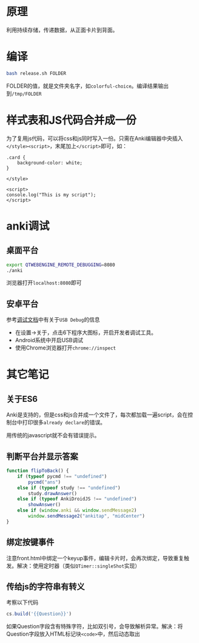 # 原理

利用持续存储，传递数据，从正面卡片到背面。

# 编译

```bash
bash release.sh FOLDER
```

FOLDER的值，就是文件夹名字，如`colorful-choice`。编译结果输出到`/tmp/FOLDER`

# 样式表和JS代码合并成一份

为了复用js代码，可以将css和js同时写入一份。只需在Anki编辑器中央插入`</style><script>`，末尾加上`</script>`即可，如：

```
.card {
    background-color: white;
}

</style>

<script>
console.log("This is my script");
</script>
```

# anki调试

## 桌面平台

```bash
export QTWEBENGINE_REMOTE_DEBUGGING=8080
./anki
```

浏览器打开`localhost:8080`即可

## 安卓平台

参考[调试文档](https://github.com/ankidroid/Anki-Android/wiki/Development-Guide)中有关于`USB Debug`的信息

- 在设置->关于，点击6下程序大图标，开启开发者调试工具。
- Android系统中开启USB调试
- 使用Chrome浏览器打开`chrome://inspect`

# 其它笔记

## 关于ES6

Anki是支持的，但是css和js合并成一个文件了，每次都加载一遍script，会在控制台中打印很多`already declare`的错误。

用传统的javascript就不会有错误提示。

## 判断平台并显示答案

```javascript
function flipToBack() {
    if (typeof pycmd !== "undefined")
        pycmd("ans")
    else if (typeof study !== "undefined")
        study.drawAnswer()
    else if (typeof AnkiDroidJS !== "undefined")
        showAnswer()
    else if (window.anki && window.sendMessage2)
        window.sendMessage2("ankitap", "midCenter")
}
```

## 绑定按键事件

注意front.html中绑定一个keyup事件，编辑卡片时，会再次绑定，导致重复触发。解决：使用定时器（类似`QTimer::singleShot`实现）

## 传给js的字符串有转义

考察以下代码

```javascript
cs.build('{{Question}}')
```

如果Question字段含有特殊字符，比如双引号，会导致解析异常。解决：将Question字段放入HTML标记块`<code>`中，然后动态取出
